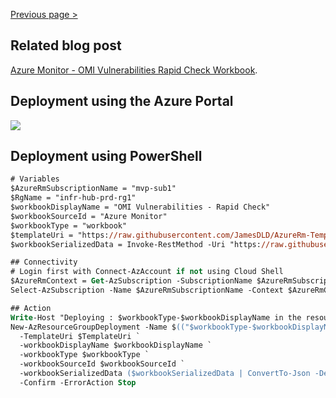 [Previous page >](../)

Related blog post
------------
[Azure Monitor - OMI Vulnerabilities Rapid Check Workbook](https://techcommunity.microsoft.com/t5/core-infrastructure-and-security/azure-monitor-omi-vulnerabilities-rapid-check-workbook/ba-p/2779755?WT.mc_id=AZ-MVP-5003548).


Deployment using the Azure Portal
------------

<a href="https://portal.azure.com/#create/Microsoft.Template/uri/https%3A%2F%2Fraw.githubusercontent.com%2FJamesDLD%2FAzureRm-Template%2Fmaster%2FCreate-AzWorkbookOmiVulnerabilities%2Ftemplate.json" target="_blank">
    <img src="http://azuredeploy.net/deploybutton.png"/>
</a>


Deployment using PowerShell
------------

```ps
# Variables
$AzureRmSubscriptionName = "mvp-sub1"
$RgName = "infr-hub-prd-rg1"
$workbookDisplayName = "OMI Vulnerabilities - Rapid Check"
$workbookSourceId = "Azure Monitor"
$workbookType = "workbook"
$templateUri = "https://raw.githubusercontent.com/JamesDLD/AzureRm-Template/master/Create-AzWorkbookOmiVulnerabilities/template.json"
$workbookSerializedData = Invoke-RestMethod -Uri "https://raw.githubusercontent.com/JamesDLD/AzureRm-Template/master/Create-AzWorkbookOmiVulnerabilities/galleryTemplate.json"

## Connectivity
# Login first with Connect-AzAccount if not using Cloud Shell
$AzureRmContext = Get-AzSubscription -SubscriptionName $AzureRmSubscriptionName | Set-AzContext -ErrorAction Stop
Select-AzSubscription -Name $AzureRmSubscriptionName -Context $AzureRmContext -Force -ErrorAction Stop

## Action
Write-Host "Deploying : $workbookType-$workbookDisplayName in the resource group : $RgName" -ForegroundColor Cyan
New-AzResourceGroupDeployment -Name $(("$workbookType-$workbookDisplayName").replace(' ', '')) -ResourceGroupName $RgName `
  -TemplateUri $TemplateUri `
  -workbookDisplayName $workbookDisplayName `
  -workbookType $workbookType `
  -workbookSourceId $workbookSourceId `
  -workbookSerializedData ($workbookSerializedData | ConvertTo-Json -Depth 20) `
  -Confirm -ErrorAction Stop

```